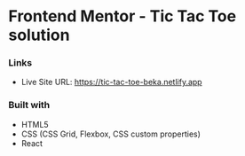 # Frontend Mentor - Tic Tac Toe solution

### Links

- Live Site URL: https://tic-tac-toe-beka.netlify.app

### Built with

- HTML5
- CSS (CSS Grid, Flexbox, CSS custom properties)
- React
